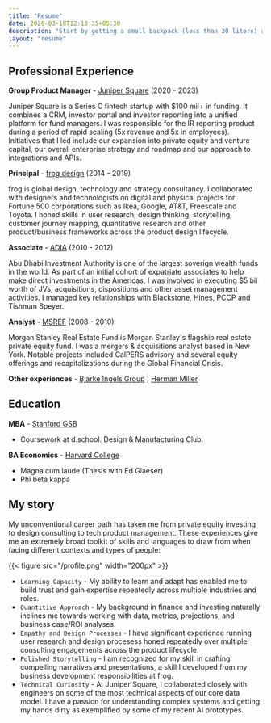 ```yaml
---
title: "Resume"
date: 2020-03-18T12:13:35+05:30
description: "Start by getting a small backpack (less than 20 liters) and then just travel with what fits in that."
layout: "resume"
---
```


## Professional Experience

**Group Product Manager** - [Juniper Square](https://www.junipersquare.com/) (2020 - 2023)

Juniper Square is a Series C fintech startup with $100 mil+ in funding. It combines a CRM, investor portal and investor reporting into a unified platform for fund managers. I was responsible for the IR reporting product during a period of rapid scaling (5x revenue and 5x in employees). Initiatives that I led include our expansion into private equity and venture capital, our overall enterprise strategy and roadmap and our approach to integrations and APIs.
  
**Principal** - [frog design](https://www.frog.co/) (2014 - 2019)

frog is global design, technology and strategy consultancy. I collaborated with designers and technologists on digital and physical projects for Fortune 500 corporations such as Ikea, Google, AT&T, Freescale and Toyota. I honed skills in user research, design thinking, storytelling, customer journey mapping, quantitative research and other product/business frameworks across the product design lifecycle. 

**Associate** - [ADIA](https://www.adia.ae/) (2010 - 2012)

Abu Dhabi Investment Authority is one of the largest soverign wealth funds in the world. As part of an initial cohort of expatriate associates to help make direct investments in the Americas, I was involved in executing $5 bil worth of JVs, acquisitions, dispositions and other asset management activities. I managed key relationships with Blackstone, Hines, PCCP and Tishman Speyer.

**Analyst** - [MSREF](https://www.morganstanley.com/im/en-us/individual-investor/about-us/investment-teams/real-assets/private-real-estate-investing-team.html) (2008 - 2010)

Morgan Stanley Real Estate Fund is Morgan Stanley's flagship real estate private equity fund. I was a mergers & acquisitions analyst based in New York. Notable projects included CalPERS advisory and several equity offerings and recapitalizations during the Global Financial Crisis.

**Other experiences** - [Bjarke Ingels Group](https://big.dk/) | [Herman Miller](https://www.hermanmiller.com/solutions/future-of-work/) 

## Education

**MBA** - [Stanford GSB](https://www.gsb.stanford.edu/)

- Coursework at d.school. Design & Manufacturing Club. 

**BA Economics** - [Harvard College](https://college.harvard.edu/)

- Magna cum laude (Thesis with Ed Glaeser)
- Phi beta kappa

## My story
My unconventional career path has taken me from private equity investing to design consulting to tech product management. These experiences give me an extremely broad toolkit of skills and languages to draw from when facing different contexts and types of people:

{{< figure src="/profile.png" width="200px" >}}

- `Learning Capacity` - My ability to learn and adapt has enabled me to build trust and gain expertise repeatedly across multiple industries and roles.
- `Quantitive Approach` - My background in finance and investing naturally inclines me towards working with data, metrics, projections, and business case/ROI analyses. 
- `Empathy and Design Processes` - I have significant experience running user research and design procesess honed repeatedly over multiple consulting engagements across the product lifecycle.
- `Polished Storytelling` - I am recognized for my skill in crafting compelling narratives and presentations, a skill I developed from my business development responsibilities at frog.
- `Technical Curiosity` - At Juniper Square, I collaborated closely with engineers on some of the most technical aspects of our core data model. I have a passion for understanding complex systems and getting my hands dirty as exemplified by some of my recent AI prototypes.



